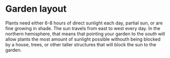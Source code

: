 # Garden layout

Plants need either 6-8 hours of direct sunlight each day, partial sun, or are fine growing in shade. The sun travels from east to west every day. In the northern hemisphere, that means that pointing your garden to the _south_ will allow plants the most amount of sunlight possible withouth being blocked by a house, trees, or other taller structures that will block the sun to the garden.
